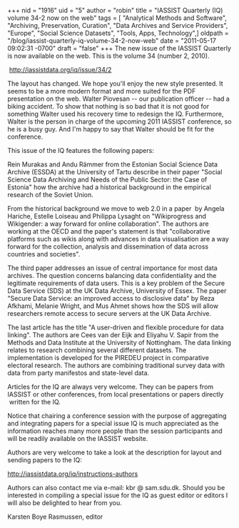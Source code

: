 +++
nid = "1916"
uid = "5"
author = "robin"
title = "IASSIST Quarterly (IQ) volume 34-2 now on the web"
tags = [ "Analytical Methods and Software", "Archiving, Preservation, Curation", "Data Archives and Service Providers", "Europe", "Social Science Datasets", "Tools, Apps, Technology",]
oldpath = "/blog/iassist-quarterly-iq-volume-34-2-now-web"
date = "2011-05-17 09:02:31 -0700"
draft = "false"
+++
The new issue of the IASSIST Quarterly is now available on the web. This
is the volume 34 (number 2, 2010).

 <http://iassistdata.org/iq/issue/34/2>

The layout has changed. We hope you'll enjoy the new style presented. It
seems to be a more modern format and more suited for the PDF
presentation on the web. Walter Piovesan -- our publication officer --
had a biking accident. To show that nothing is so bad that it is not
good for something Walter used his recovery time to redesign the IQ.
Furthermore, Walter is the person in charge of the upcoming 2011 IASSIST
conference, so he is a busy guy. And I'm happy to say that Walter should
be fit for the conference.

This issue of the IQ features the following papers:

Rein Murakas and Andu Rämmer from the Estonian Social Science Data
Archive (ESSDA) at the University of Tartu describe in their paper
"Social Science Data Archiving and Needs of the Public Sector: the Case
of Estonia" how the archive had a historical background in the
empirical research of the Soviet Union.

From the historical background we move to web 2.0 in a paper  by Angela
Hariche, Estelle Loiseau and Philippa Lysaght on "Wikiprogress and
Wikigender: a way forward for online collaboration". The authors are
working at the OECD and the paper's statement is that "collaborative
platforms such as wikis along with advances in data visualisation are a
way forward for the collection, analysis and dissemination of data
across countries and societies".

The third paper addresses an issue of central importance for most data
archives. The question concerns balancing data confidentiality and the
legitimate requirements of data users. This is a key problem of the
Secure Data Service (SDS) at the UK Data Archive, University of Essex.
The paper "Secure Data Service: an improved access to disclosive data"
by Reza Afkhami, Melanie Wright, and Mus Ahmet shows how the SDS will
allow researchers remote access to secure servers at the UK Data
Archive.

The last article has the title "A user-driven and flexible procedure
for data linking". The authors are Cees van der Eijk and Eliyahu V.
Sapir from the Methods and Data Institute at the University of
Nottingham. The data linking relates to research combining several
different datasets. The implementation is developed for the PIREDEU
project in comparative electoral research. The authors are combining
traditional survey data with data from party manifestos and state-level
data.

Articles for the IQ are always very welcome. They can be papers from
IASSIST or other conferences, from local presentations or papers
directly  written for the IQ.

Notice that chairing a conference session with the purpose of
aggregating and integrating papers for a special issue IQ is much
appreciated as the information reaches many more people than the session
participants and will be readily available on the IASSIST website.

Authors are very welcome to take a look at the description for layout
and sending papers to the IQ:

<http://iassistdata.org/iq/instructions-authors>

Authors can also contact me via e-mail: kbr @ sam.sdu.dk. Should you be
interested in compiling a special issue for the IQ as guest editor or
editors I will also be delighted to hear from you.

Karsten Boye Rasmussen, editor
